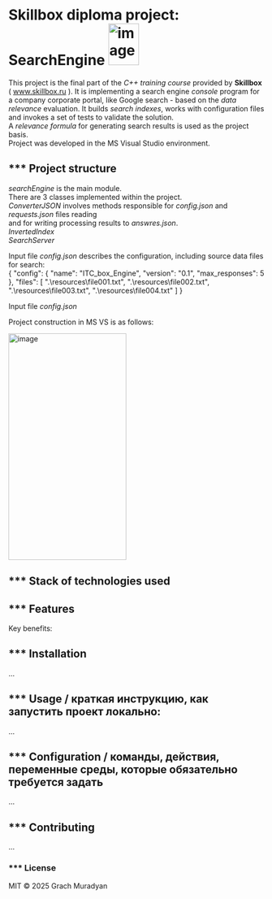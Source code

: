 # Skillbox diploma project: SearchEngine     <img width="60" height="82" alt="image" src="https://github.com/user-attachments/assets/62431dec-ee86-49aa-947a-01e9da8f1ddf" />

This project is the final part of the *C++ training course* provided by **Skillbox** ( www.skillbox.ru ).
It is implementing a search engine *console* program for a company corporate portal, like Google search - 
based on the *data relevance* evaluation. 
It builds *search indexes*, works with configuration files and invokes a set of tests to validate the solution.  
A *relevance formula* for generating search results is used as the project basis.  
Project was developed in the MS Visual Studio environment. 



## *** Project structure
*searchEngine* is the main module.  
There are 3 classes implemented within the project.  
*ConverterJSON* involves methods responsible for *config.json* and *requests.json* files reading  
and for writing processing results to *answres.json*.  
*InvertedIndex*  
*SearchServer*  

Input file *config.json* describes the configuration, including source data files for search:  
{
"config": {
	"name": "ITC_box_Engine",
	"version": "0.1",
	"max_responses": 5
},
	"files": [
		".\\resources\\file001.txt",
		".\\resources\\file002.txt",
		".\\resources\\file003.txt",
		".\\resources\\file004.txt"
	]
}

Input file *config.json*

  
Project construction in MS VS is as follows:
<p><p>
<img width="232" height="446" alt="image" src="https://github.com/user-attachments/assets/67a9762f-a4b6-48b8-9335-1e7384ba96c1" />
</p>

##  *** Stack of technologies used
<p>
</p>

## *** Features
Key benefits:
<p>
</p>

## *** Installation
...
<p>
</p>

## *** Usage / краткая инструкцию, как запустить проект локально: 
...
<p>
</p>

## *** Configuration / команды, действия, переменные среды, которые обязательно требуется задать
...
<p>
</p>

## *** Contributing
...
<p>
</p>

### *** License
MIT © 2025 Grach Muradyan
